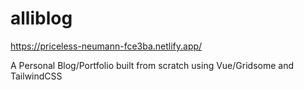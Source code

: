 # alliblog

https://priceless-neumann-fce3ba.netlify.app/

A Personal Blog/Portfolio built from scratch using Vue/Gridsome and TailwindCSS
